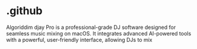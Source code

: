 # .github
Algoriddim djay Pro is a professional-grade DJ software designed for seamless music mixing on macOS. It integrates advanced AI-powered tools with a powerful, user-friendly interface, allowing DJs to mix
